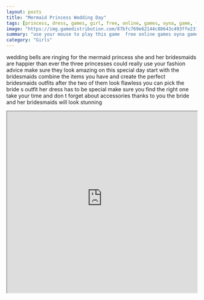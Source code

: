 ```yaml
---
layout: posts
title: "Mermaid Princess Wedding Day"
tags: [princess, dress, games, girl, free, online, games, oyna, game, free, games, play, play, games]
image: "https://img.gamedistribution.com/87bfc769e62144c88643c493ffe23119.jpg"
summary: "use your mouse to play this game  free online games oyna game free games play play games"
category: "Girls"
---
```


wedding bells are ringing for the mermaid princess she and her bridesmaids are happier than ever the three princesses could really use your fashion advice make sure they look amazing on this special day start with the bridesmaids combine the items you have and create the perfect bridesmaids outfits after the two of them look flawless you can pick the bride s outfit her dress has to be special make sure you find the right one take your time and don t forget about accessories thanks to you the bride and her bridesmaids will look stunning

<iframe width="100%" height="480px;" src="https://html5.gamedistribution.com/87bfc769e62144c88643c493ffe23119/"></iframe>